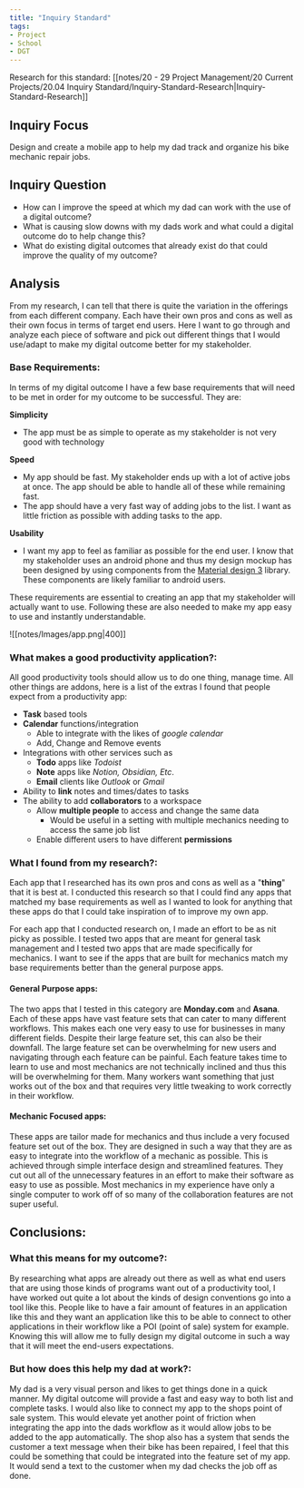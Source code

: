 ```yaml
---
title: "Inquiry Standard"
tags:
- Project
- School
- DGT
---
```


Research for this standard: [[notes/20 - 29 Project Management/20 Current Projects/20.04 Inquiry Standard/Inquiry-Standard-Research|Inquiry-Standard-Research]]

## Inquiry Focus
Design and create a mobile app to help my dad track and organize his bike mechanic repair jobs.

## Inquiry Question
- How can I improve the speed at which my dad can work with the use of a digital outcome? 
- What is causing slow downs with my dads work and what could a digital outcome do to help change this?
- What do existing digital outcomes that already exist do that could improve the quality of my outcome?

## Analysis
From my research, I can tell that there is quite the variation in the offerings from each different company. Each have their own pros and cons as well as their own focus in terms of target end users. Here I want to go through and analyze each piece of software and pick out different things that I would use/adapt to make my digital outcome better for my stakeholder.

### Base Requirements:
In terms of my digital outcome I have a few base requirements that will need to be met in order for my outcome to be successful. They are:

**Simplicity**
- The app must be as simple to operate as my stakeholder is not very good with technology

**Speed**
- My app should be fast. My stakeholder ends up with a lot of active jobs at once. The app should be able to handle all of these while remaining fast.
- The app should have a very fast way of adding jobs to the list. I want as little friction as possible with adding tasks to the app.

**Usability**
- I want my app to feel as familiar as possible for the end user. I know that my stakeholder uses an android phone and thus my design mockup has been designed by using components from the [Material design 3](https://m3.material.io/) library. These components are likely familiar to android users.

These requirements are essential to creating an app that my stakeholder will actually want to use. Following these are also needed to make my app easy to use and instantly understandable.

![[notes/Images/app.png|400]]
### What makes a good productivity application?:
All good productivity tools should allow us to do one thing, manage time. All other things are addons, here is a list of the extras I found that people expect from a productivity app:
- **Task** based tools
- **Calendar** functions/integration
	- Able to integrate with the likes of *google calendar*
	- Add, Change and Remove events
- Integrations with other services such as
	- **Todo** apps like *Todoist*
	- **Note** apps like *Notion, Obsidian, Etc*.
	- **Email** clients like *Outlook* or *Gmail*
- Ability to **link** notes and times/dates to tasks
- The ability to add **collaborators** to a workspace
	- Allow **multiple people** to access and change the same data
		- Would be useful in a setting with multiple mechanics needing to access the same job list
	- Enable different users to have different **permissions**

### What I found from my research?:
Each app that I researched has its own pros and cons as well as a "**thing**" that it is best at. I conducted this research so that I could find any apps that matched my base requirements as well as I wanted to look for anything that these apps do that I could take inspiration of to improve my own app.

For each app that I conducted research on, I made an effort to be as nit picky as possible. I tested two apps that are meant for general task management and I tested two apps that are made specifically for mechanics. I want to see if the apps that are built for mechanics match my base requirements better than the general purpose apps.

#### General Purpose apps:
The two apps that I tested in this category are **Monday.com** and **Asana**. Each of these apps have vast feature sets that can cater to many different workflows. This makes each one very easy to use for businesses in many different fields. Despite their large feature set, this can also be their downfall. The large feature set can be overwhelming for new users and navigating through each feature can be painful. Each feature takes time to learn to use and most mechanics are not technically inclined and thus this will be overwhelming for them. Many workers want something that just works out of the box and that requires very little tweaking to work correctly in their workflow.

#### Mechanic Focused apps:
These apps are tailor made for mechanics and thus include a very focused feature set out of the box. They are designed in such a way that they are as easy to integrate into the workflow of a mechanic as possible. This is achieved through simple interface design and streamlined features. They cut out all of the unnecessary features in an effort to make their software as easy to use as possible. Most mechanics in my experience have only a single computer to work off of so many of the collaboration features are not super useful.

## Conclusions:
### What this means for my outcome?:
By researching what apps are already out there as well as what end users that are using those kinds of programs want out of a productivity tool, I have worked out quite a lot about the kinds of design conventions go into a tool like this. People like to have a fair amount of features in an application like this and they want an application like this to be able to connect to other applications in their workflow like a POI (point of sale) system for example. Knowing this will allow me to fully design my digital outcome in such a way that it will meet the end-users expectations. 

### But how does this help my dad at work?:
My dad is a very visual person and likes to get things done in a quick manner. My digital outcome will provide a fast and easy way to both list and complete tasks. I would also like to connect my app to the shops point of sale system. This would elevate yet another point of friction when integrating the app into the dads workflow as it would allow jobs to be added to the app automatically. The shop also has a system that sends the customer a text message when their bike has been repaired, I feel that this could be something that could be integrated into the feature set of my app. It would send a text to the customer when my dad checks the job off as done.